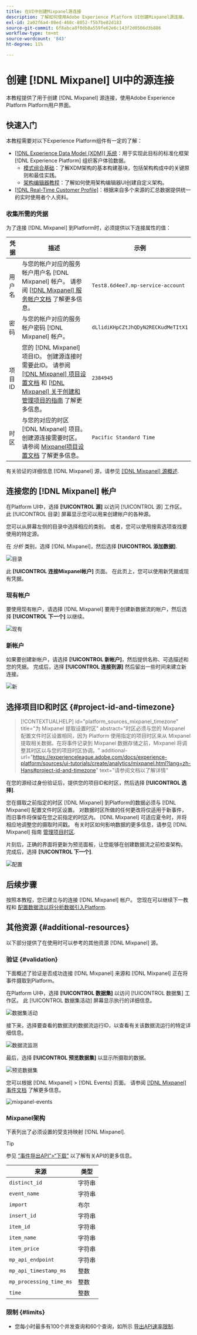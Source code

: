 ```yaml
---
title: 在UI中创建Mixpanel源连接
description: 了解如何使用Adobe Experience Platform UI创建Mixpanel源连接。
exl-id: 2a02f6a4-08ed-468c-8052-f5b7be82d183
source-git-commit: 6f8abca8f0db8a559fe62e6c143f2d0506d3b886
workflow-type: tm+mt
source-wordcount: '843'
ht-degree: 11%

---
```


# 创建 [!DNL Mixpanel] UI中的源连接

本教程提供了用于创建 [!DNL Mixpanel] 源连接，使用Adobe Experience Platform Platform用户界面。

## 快速入门

本教程需要对以下Experience Platform组件有一定的了解：

* [[!DNL Experience Data Model (XDM)] 系统](../../../../../xdm/home.md)：用于实现此目标的标准化框架 [!DNL Experience Platform] 组织客户体验数据。
   * [模式组合基础](../../../../../xdm/schema/composition.md)：了解XDM架构的基本构建基块，包括架构构成中的关键原则和最佳实践。
   * [架构编辑器教程](../../../../../xdm/tutorials/create-schema-ui.md)：了解如何使用架构编辑器UI创建自定义架构。
* [[!DNL Real-Time Customer Profile]](../../../../../profile/home.md)：根据来自多个来源的汇总数据提供统一的实时使用者个人资料。

### 收集所需的凭据

为了连接 [!DNL Mixpanel] 到Platform时，必须提供以下连接属性的值：

| 凭据 | 描述 | 示例 |
| --- | --- | --- |
| 用户名 | 与您的帐户对应的服务帐户用户名 [!DNL Mixpanel] 帐户。 请参阅 [[!DNL Mixpanel] 服务帐户文档](https://developer.mixpanel.com/reference/service-accounts#authenticating-with-a-service-account) 了解更多信息。 | `Test8.6d4ee7.mp-service-account` |
| 密码 | 与您的帐户对应的服务帐户密码 [!DNL Mixpanel] 帐户。 | `dLlidiKHpCZtJhQDyN2RECKudMeTItX1` |
| 项目ID | 您的 [!DNL Mixpanel] 项目ID。 创建源连接时需要此ID。 请参阅 [[!DNL Mixpanel] 项目设置文档](https://help.mixpanel.com/hc/en-us/articles/115004490503-Project-Settings) 和 [[!DNL Mixpanel] 关于创建和管理项目的指南](https://help.mixpanel.com/hc/en-us/articles/115004505106-Create-and-Manage-Projects) 了解更多信息。 | `2384945` |
| 时区 | 与您的对应的时区 [!DNL Mixpanel] 项目。 创建源连接需要时区。 请参阅 [Mixpanel项目设置文档](https://help.mixpanel.com/hc/en-us/articles/115004490503-Project-Settings) 了解更多信息。 | `Pacific Standard Time` |

有关验证的详细信息 [!DNL Mixpanel] 源，请参见 [[!DNL Mixpanel] 源概述](../../../../connectors/analytics/mixpanel.md).

## 连接您的 [!DNL Mixpanel] 帐户

在Platform UI中，选择 **[!UICONTROL 源]** 以访问 [!UICONTROL 源] 工作区。 此 [!UICONTROL 目录] 屏幕显示您可以用来创建帐户的各种源。

您可以从屏幕左侧的目录中选择相应的类别。 或者，您可以使用搜索选项查找要使用的特定源。

在 *分析* 类别，选择 [!DNL Mixpanel]，然后选择 **[!UICONTROL 添加数据]**.

![目录](../../../../images/tutorials/create/mixpanel-export-events/catalog.png)

此 **[!UICONTROL 连接Mixpanel帐户]** 页面。 在此页上，您可以使用新凭据或现有凭据。

### 现有帐户

要使用现有帐户，请选择 [!DNL Mixpanel] 要用于创建新数据流的帐户，然后选择 **[!UICONTROL 下一个]** 以继续。

![现有](../../../../images/tutorials/create/mixpanel-export-events/existing.png)

### 新帐户

如果要创建新帐户，请选择 **[!UICONTROL 新帐户]**，然后提供名称、可选描述和您的凭据。 完成后，选择 **[!UICONTROL 连接到源]** 然后留出一些时间来建立新连接。

![新](../../../../images/tutorials/create/mixpanel-export-events/new.png)

## 选择项目ID和时区 {#project-id-and-timezone}

>[!CONTEXTUALHELP]
>id="platform_sources_mixpanel_timezone"
>title="为 Mixpanel 提取设置时区"
>abstract="时区必须与您的 Mixpanel 配置文件时区设置相同，因为 Platform 使用指定的项目时区来从 Mixpanel 提取相关数据。在将事件记录到 Mixpanel 数据存储之前，Mixpanel 将调整其时区以与您的项目时区协调。"
>additional-url="https://experienceleague.adobe.com/docs/experience-platform/sources/ui-tutorials/create/analytics/mixpanel.html?lang=zh-Hans#project-id-and-timezone" text="请参阅文档以了解详情"

在您的源经过身份验证后，提供您的项目ID和时区，然后选择 **[!UICONTROL 选择]**.

您在摄取之前指定的时区 [!DNL Mixpanel] 到Platform的数据必须与 [!DNL Mixpanel] 配置文件时区设置。 对数据时区所做的任何更改将仅适用于新事件，而旧事件将保留在您之前指定的时区内。 [!DNL Mixpanel] 可适应夏令时，并将相应地调整您的摄取时间戳。 有关时区如何影响数据的更多信息，请参见 [!DNL Mixpanel] 指南 [管理项目时区](https://help.mixpanel.com/hc/en-us/articles/115004547203-Manage-Timezones-for-Projects-in-Mixpanel).

片刻后，正确的界面将更新为预览面板，让您能够在创建数据流之前检查架构。 完成后，选择 **[!UICONTROL 下一个]**.

![配置](../../../../images/tutorials/create/mixpanel-export-events/authentication-configuration.png)

## 后续步骤

按照本教程，您已建立与的连接 [!DNL Mixpanel] 帐户。 您现在可以继续下一教程和 [配置数据流以将分析数据引入Platform](../../dataflow/analytics.md).

## 其他资源 {#additional-resources}

以下部分提供了在使用时可以参考的其他资源 [!DNL Mixpanel] 源。

### 验证 {#validation}

下面概述了验证是否成功连接 [!DNL Mixpanel] 来源和 [!DNL Mixpanel] 正在将事件摄取到Platform。

在Platform UI中，选择 **[!UICONTROL 数据集]** 以访问 [!UICONTROL 数据集] 工作区。 此 [!UICONTROL 数据集活动] 屏幕显示执行的详细信息。

![数据集活动](../../../../images/tutorials/create/mixpanel-export-events/dataset-activity.png)

接下来，选择要查看的数据流的数据流运行ID，以查看有关该数据流运行的特定详细信息。

![数据流监测](../../../../images/tutorials/create/mixpanel-export-events/dataflow-monitoring.png)

最后，选择 **[!UICONTROL 预览数据集]** 以显示所摄取的数据。

![预览数据集](../../../../images/tutorials/create/mixpanel-export-events/preview-dataset.png)

您可以根据 [!DNL Mixpanel] > [!DNL Events] 页面。 请参阅 [[!DNL Mixpanel] 事件文档](https://help.mixpanel.com/hc/en-us/articles/4402837164948-Events-formerly-Live-View-) 了解更多信息。

![mixpanel-events](../../../../images/tutorials/create/mixpanel-export-events/mixpanel-events.png)

### Mixpanel架构

下表列出了必须设置的受支持映射 [!DNL Mixpanel].

>[!TIP]
>
>参见 [“事件导出API”>“下载”](https://developer.mixpanel.com/reference/raw-event-export) 以了解有关API的更多信息。


| 来源 | 类型 |
|---|---|
| `distinct_id` | 字符串 |
| `event_name` | 字符串 |
| `import` | 布尔 |
| `insert_id` | 字符串 |
| `item_id` | 字符串 |
| `item_name` | 字符串 |
| `item_price` | 字符串 |
| `mp_api_endpoint` | 字符串 |
| `mp_api_timestamp_ms` | 整数 |
| `mp_processing_time_ms` | 整数 |
| `time` | 整数 |

### 限制 {#limits}

* 您每小时最多有100个并发查询和60个查询，如所示 [导出API速率限制](https://help.mixpanel.com/hc/en-us/articles/115004602563-Rate-Limits-for-API-Endpoints).

